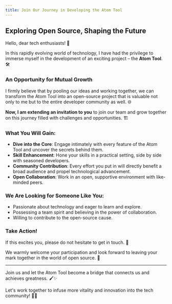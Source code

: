 ```yaml
---
title: Join Our Journey in Developing the Atom Tool
---
```


## Exploring Open Source, Shaping the Future

Hello, dear tech enthusiasts! 🌟

In this rapidly evolving world of technology, I have had the privilege to immerse myself in the development of an exciting project – the **Atom Tool**. 🛠️

### An Opportunity for Mutual Growth

I firmly believe that by pooling our ideas and working together, we can transform the Atom Tool into an open-source project that is valuable not only to me but to the entire developer community as well. 🌐

**Now, I am extending an invitation to you** to join our team and grow together on this journey filled with challenges and opportunities. 🏗️

### What You Will Gain:

- **Dive into the Core**: Engage intimately with every feature of the Atom Tool and uncover the secrets behind them.
- **Skill Enhancement**: Hone your skills in a practical setting, side by side with seasoned developers.
- **Community Contribution**: Every effort you put in will directly benefit a broad audience and propel technological advancement.
- **Open Collaboration**: Work in an open, supportive environment with like-minded peers.

### We Are Looking for Someone Like You:

- Passionate about technology and eager to learn and explore.
- Possessing a team spirit and believing in the power of collaboration.
- Willing to contribute to the open-source cause.

### Take Action!

If this excites you, please do not hesitate to get in touch. 📢

We warmly welcome your participation and look forward to leaving your mark together in the world of open source. 👣

---

Join us and let the Atom Tool become a bridge that connects us and achieves greatness. 🖌️✨

Let's work together to infuse more vitality and innovation into the tech community! 🤝💡